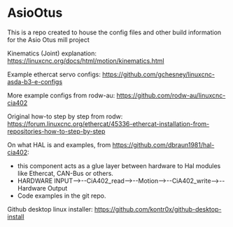 # AsioOtus

This is a repo created to house the config files and other build information for the Asio Otus mill project

Kinematics (Joint) explanation:
https://linuxcnc.org/docs/html/motion/kinematics.html

Example ethercat servo configs:
https://github.com/gchesney/linuxcnc-asda-b3-e-configs

More example configs from rodw-au:
https://github.com/rodw-au/linuxcnc-cia402

Original how-to step by step from rodw:
https://forum.linuxcnc.org/ethercat/45336-ethercat-installation-from-repositories-how-to-step-by-step

On what HAL is and examples, from https://github.com/dbraun1981/hal-cia402:
- this component acts as a glue layer between hardware to Hal modules like Ethercat, CAN-Bus or others.
- HARDWARE INPUT-->--CiA402_read-->--Motion-->--CiA402_write-->--Hardware Output
- Code examples in the git repo.

Github desktop linux installer:
https://github.com/kontr0x/github-desktop-install
